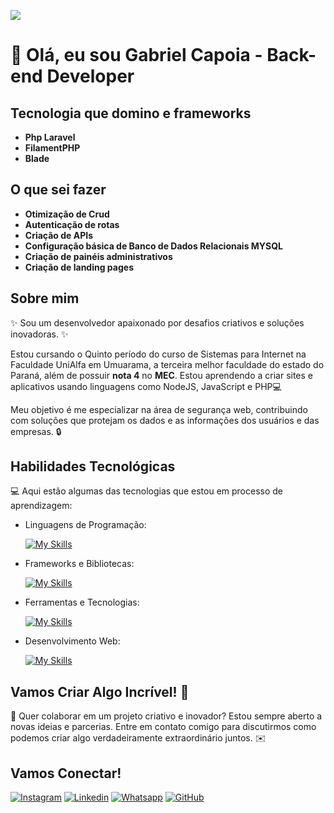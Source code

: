 ![](https://komarev.com/ghpvc/?username=GabrielCapoia-Dev&color=006bed)
# 🚀 Olá, eu sou Gabriel Capoia - Back-end Developer

## Tecnologia que domino e frameworks

* **Php Laravel**
* **FilamentPHP**
* **Blade**

## O que sei fazer
* **Otimização de Crud**
* **Autenticação de rotas**
* **Criação de APIs**
* **Configuração básica de Banco de Dados Relacionais MYSQL**
* **Criação de painéis administrativos**
* **Criação de landing pages**

## Sobre mim

✨ Sou um desenvolvedor apaixonado por desafios criativos e soluções inovadoras. ✨

Estou cursando o Quinto período do curso de Sistemas para Internet na Faculdade UniAlfa em Umuarama, a terceira melhor faculdade do estado do Paraná, além de possuir **nota 4** no **MEC**. Estou aprendendo a criar sites e aplicativos usando linguagens como NodeJS, JavaScript e PHP💻

Meu objetivo é me especializar na área de segurança web, contribuindo com soluções que protejam os dados e as informações dos usuários e das empresas. 🔒

## Habilidades Tecnológicas

💻 Aqui estão algumas das tecnologias que estou em processo de aprendizagem:

- Linguagens de Programação: 

    [![My Skills](https://skillicons.dev/icons?i=javascript,php,ts,java,nodejs)](https://skillicons.dev)
- Frameworks e Bibliotecas: 

    [![My Skills](https://skillicons.dev/icons?i=bootstrap,laravel,react,nextjs,spring,tailwind)](https://skillicons.dev)

- Ferramentas e Tecnologias: 

    [![My Skills](https://skillicons.dev/icons?i=git,github,sqlite,vscode,idea,notion,docker,mysql,npm,ubuntu,vite,regex,postman,gcp)](https://skillicons.dev)

- Desenvolvimento Web:

    [![My Skills](https://skillicons.dev/icons?i=html,css)](https://skillicons.dev) 

## Vamos Criar Algo Incrível! 💫

💬 Quer colaborar em um projeto criativo e inovador? Estou sempre aberto a novas ideias e parcerias. Entre em contato comigo para discutirmos como podemos criar algo verdadeiramente extraordinário juntos. ✉️

## Vamos Conectar!

[![Instagram](https://img.shields.io/badge/-Instagram-purple?style=flat-square&logo=Instagram&logoColor=white&link=https://www.instagram.com/capoiaa/)](https://www.instagram.com/capoiaa/)
[![Linkedin](https://img.shields.io/badge/-LinkedIn-blue?style=flat-square&logo=Linkedin&logoColor=white&link=https://www.linkedin.com/in/gabriel-capoia-78a1181b9//)](https://www.linkedin.com/in/gabriel-capoia-78a1181b9/)
[![Whatsapp](https://img.shields.io/badge/-WhatsApp-brightgreen?style=flat-square&logo=whatsapp&logoColor=white&link=https://wa.me/5544984363994)](https://wa.me/5544984363994)
[![GitHub]( https://img.shields.io/github/followers/GabrielCapoia-Dev?label=follow&style=social)](https://github.com/GabrielCapoia-Dev/)
